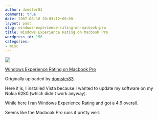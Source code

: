 ```yaml
---
author: domster83
comments: true
date: 2007-08-16 20:03:12+00:00
layout: post
slug: windows-experience-rating-on-macbook-pro
title: Windows Experience Rating on Macbook Pro
wordpress_id: 150
categories:
- misc
---
```


[![](http://farm2.static.flickr.com/1148/1141047068_049038dbca_m.jpg)](http://www.flickr.com/photos/domster83/1141047068/)



  [Windows Experience Rating on Macbook Pro](http://www.flickr.com/photos/domster83/1141047068/)


  Originally uploaded by [domster83](http://www.flickr.com/people/domster83/).






Here it is, I installed Vista because I wanted to update my software on my Nokia 6280 (which didn't work anyway).   

While here I ran Windows Experience Rating and got a 4.6 overall.




Seems like the Macbook Pro runs it pretty well.
